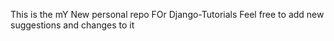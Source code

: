 This is the mY New personal repo 
FOr Django-Tutorials 
Feel free to add new suggestions and changes to it
